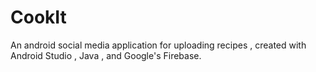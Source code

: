 # CookIt
An android social media application for uploading recipes , created with Android Studio , Java , and Google's Firebase.
